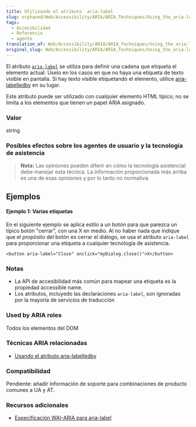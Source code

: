 ```yaml
---
title: Utilizando el atributo  aria-label
slug: orphaned/Web/Accessibility/ARIA/ARIA_Techniques/Using_the_aria-label_attribute
tags:
  - Accesibilidad
  - Referencia
  - agente
translation_of: Web/Accessibility/ARIA/ARIA_Techniques/Using_the_aria-label_attribute
original_slug: Web/Accessibility/ARIA/ARIA_Techniques/Using_the_aria-label_attribute
---
```

El atributo [`aria-label`](https://www.w3.org/TR/wai-aria/#aria-label) se utiliza para definir una cadena que etiqueta el elemento actual. Úselo en los casos en que no haya una etiqueta de texto visible en pantalla. Si hay texto visible etiquetando el elemento, utilice [aria-labelledby](/en/Accessibility/ARIA/ARIA_Techniques/Using_the_aria-labelledby_attribute) en su lugar.

Este atributo puede ser utilizado con cualquier elemento HTML típico; no se limita a los elementos que tienen un papel ARIA asignado.

### Valor

string

### Posibles efectos sobre los agentes de usuario y la tecnología de asistencia

> **Nota:** Las opiniones pueden diferir en cómo la tecnología asistencial debe manejar esta técnica. La información proporcionada más arriba es una de esas opiniones y por lo tanto no normativa.

## Ejemplos

#### Ejemplo 1: Varias etiquetas

En el siguiente ejemplo se aplica estilo a un botón para que parezca un típico botón "cerrar", con una X en medio. Al no haber nada que indique que el propósito del botón es cerrar el diálogo, se usa el atributo `aria-label` para proporcionar una etiqueta a cualquier tecnología de asistencia.

```
<button aria-label="Close" onclick="myDialog.close()">X</button>
```

### Notas

- La API de accesibilidad más común para mapear una etiqueta es la propiedad accessible name.
- Los atributos, incluyedo las declaraciones `aria-label`, son ignoradas por la mayoría de servicios de traducción

### Used by ARIA roles

Todos los elementos del DOM

### Técnicas ARIA relacionadas

- [Usando el atributo aria-labelledby](/en/Accessibility/ARIA/ARIA_Techniques/Using_the_aria-labelledby_attribute)

### Compatibilidad

Pendiente: añadir información de soporte para combinaciones de producto comunes a UA y AT.

### Recursos adicionales

- [Especificación WAI-ARIA para aria-label](https://www.w3.org/TR/WCAG20-TECHS/ARIA14.html)
